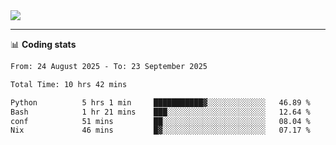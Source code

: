 <picture>
  <source
  srcset="https://github-readme-stats.vercel.app/api?username=sant0s12&show_icons=true&theme=dark"
  media="(prefers-color-scheme: dark)"
  />
  <source
  srcset="https://github-readme-stats.vercel.app/api?username=sant0s12&show_icons=true"
  media="(prefers-color-scheme: light)"
  />
  <img src="https://github-readme-stats.vercel.app/api?username=sant0s12&show_icons=true" />
</picture>

---

📊 **Coding stats**

<!--START_SECTION:waka-->

```txt
From: 24 August 2025 - To: 23 September 2025

Total Time: 10 hrs 42 mins

Python          5 hrs 1 min     ███████████▓░░░░░░░░░░░░░   46.89 %
Bash            1 hr 21 mins    ███░░░░░░░░░░░░░░░░░░░░░░   12.64 %
conf            51 mins         ██░░░░░░░░░░░░░░░░░░░░░░░   08.04 %
Nix             46 mins         █▓░░░░░░░░░░░░░░░░░░░░░░░   07.17 %
```

<!--END_SECTION:waka-->
